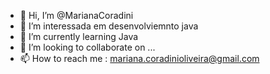 - 👋 Hi, I’m @MarianaCoradini
- 👀 I’m interessada em desenvolviemnto java
- 🌱 I’m currently learning Java
- 💞️ I’m looking to collaborate on ...
- 📫 How to reach me : mariana.coradinioliveira@gmail.com

<!---
MariCoradini/MariCoradini is a ✨ special ✨ repository because its `README.md` (this file) appears on your GitHub profile.
You can click the Preview link to take a look at your changes.
--->
